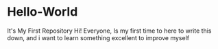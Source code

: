 # Hello-World
It's My First Repository
Hi! Everyone, Is my first time to here to write this down, and i want to learn something excellent to improve myself

